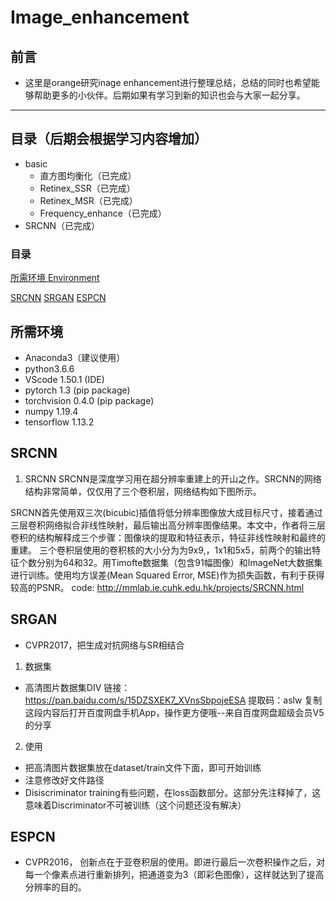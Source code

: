 # Image_enhancement

## 前言
* 这里是orange研究inage enhancement进行整理总结，总结的同时也希望能够帮助更多的小伙伴。后期如果有学习到新的知识也会与大家一起分享。

------
## 目录（后期会根据学习内容增加）
* basic
    * 直方图均衡化（已完成）
    * Retinex_SSR（已完成）
    * Retinex_MSR（已完成）
    * Frequency_enhance（已完成）
* SRCNN（已完成）

### 目录

[所需环境 Environment](#所需环境)

[SRCNN](#SRCNN)
[SRGAN](#SRGAN)
[ESPCN](#ESPCN)

## 所需环境
* Anaconda3（建议使用）
* python3.6.6
* VScode 1.50.1 (IDE)
* pytorch 1.3 (pip package)
* torchvision 0.4.0 (pip package)
* numpy 1.19.4
* tensorflow 1.13.2

## SRCNN
1. SRCNN
SRCNN是深度学习用在超分辨率重建上的开山之作。SRCNN的网络结构非常简单，仅仅用了三个卷积层，网络结构如下图所示。

SRCNN首先使用双三次(bicubic)插值将低分辨率图像放大成目标尺寸，接着通过三层卷积网络拟合非线性映射，最后输出高分辨率图像结果。本文中，作者将三层卷积的结构解释成三个步骤：图像块的提取和特征表示，特征非线性映射和最终的重建。
三个卷积层使用的卷积核的大小分为为9x9,，1x1和5x5，前两个的输出特征个数分别为64和32。用Timofte数据集（包含91幅图像）和ImageNet大数据集进行训练。使用均方误差(Mean Squared Error, MSE)作为损失函数，有利于获得较高的PSNR。
code: http://mmlab.ie.cuhk.edu.hk/projects/SRCNN.html


## SRGAN
- CVPR2017，把生成对抗网络与SR相结合

1. 数据集
- 高清图片数据集DIV
链接：https://pan.baidu.com/s/15DZSXEK7_XVnsSbpojeESA
提取码：aslw
复制这段内容后打开百度网盘手机App，操作更方便哦--来自百度网盘超级会员V5的分享

2. 使用
- 把高清图片数据集放在dataset/train文件下面，即可开始训练
- 注意修改好文件路径
- Disiscriminator training有些问题，在loss函数部分。这部分先注释掉了，这意味着Discriminator不可被训练（这个问题还没有解决）

## ESPCN
- CVPR2016， 创新点在于亚卷积层的使用。即进行最后一次卷积操作之后，对每一个像素点进行重新排列，把通道变为3（即彩色图像），这样就达到了提高分辨率的目的。
